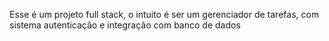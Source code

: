 Esse é um projeto full stack, o intuito é ser um gerenciador de tarefas, com sistema autenticação e integração com banco de dados
